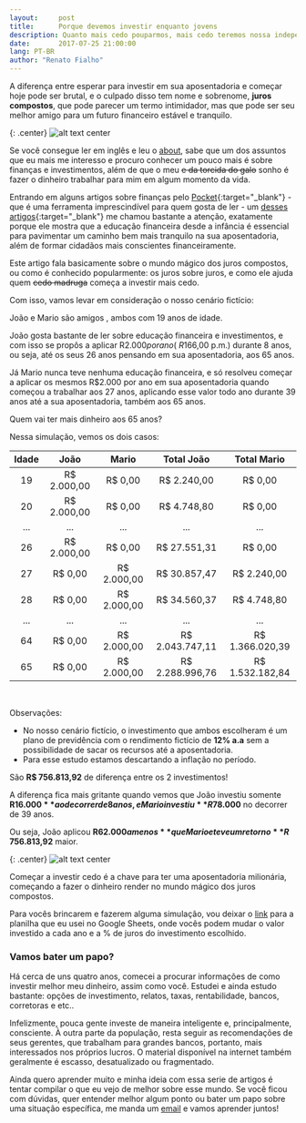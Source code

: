 ```yaml
---
layout:     post
title:      Porque devemos investir enquanto jovens
description: Quanto mais cedo pouparmos, mais cedo teremos nossa independência financeira e uma aposentadoria tranquila, mas como?
date:       2017-07-25 21:00:00
lang: PT-BR
author: "Renato Fialho"
---
```



A diferença entre esperar para investir em sua aposentadoria e começar hoje pode ser brutal, e o culpado disso tem nome e sobrenome, **juros compostos**, que pode parecer um termo intimidador, mas que pode ser seu melhor amigo para um futuro financeiro estável e tranquilo.

{: .center}
![alt text center](https://i1.wp.com/media.giphy.com/media/n59dQcO9yaaaY/giphy.gif?resize=350%2C200 "Tio Patinhas")

Se você consegue ler em inglês e leu o [about](/about), sabe que um dos assuntos que eu mais me interesso e procuro conhecer um pouco mais é sobre finanças e investimentos, além de que o meu ~~e da torcida do galo~~ sonho é fazer o dinheiro trabalhar para mim em algum momento da vida.

Entrando em alguns artigos sobre finanças pelo [Pocket](http://getpocket.com){:target="_blank"} - que é uma ferramenta imprescindível para quem gosta de ler - um [desses artigos](https://www.daveramsey.com/blog/how-teens-can-become-millionaires){:target="_blank"} me chamou bastante a atenção, exatamente porque ele mostra que a educação financeira desde a infância é essencial para pavimentar um caminho bem mais tranquilo na sua aposentadoria, além de formar cidadãos mais conscientes financeiramente.

Este artigo fala basicamente sobre o mundo mágico dos juros compostos, ou como é conhecido popularmente: os juros sobre juros, e como ele ajuda quem ~~cedo madruga~~ começa a investir mais cedo.

Com isso, vamos levar em consideração o nosso cenário fictício:

João e Mario são amigos , ambos com 19 anos de idade.

João gosta bastante de ler sobre educação financeira e investimentos, e com isso se propôs a aplicar R$2.000 por ano (~ R$166,00 p.m.) durante 8 anos, ou seja, até os seus 26 anos pensando em sua aposentadoria, aos 65 anos.

Já Mario nunca teve nenhuma educação financeira, e só resolveu começar a aplicar os mesmos R$2.000 por ano em sua aposentadoria quando começou a trabalhar aos 27 anos, aplicando esse valor todo ano durante 39 anos até a sua aposentadoria, também aos 65 anos.

Quem vai ter mais dinheiro aos 65 anos?


Nessa simulação, vemos os dois casos:

| Idade |     João    |    Mario    |    Total João   |   Total Mario   |
|:-----:|:-----------:|:-----------:|:---------------:|:---------------:|
|   19  | R$ 2.000,00 |   R$ 0,00   |   R$ 2.240,00   |     R$ 0,00     |
|   20  | R$ 2.000,00 |   R$ 0,00   |   R$ 4.748,80   |     R$ 0,00     |
|  ...  |     ...     |     ...     |       ...       |       ...       |
|   26  | R$ 2.000,00 |   R$ 0,00   |   R$ 27.551,31  |     R$ 0,00     |
|   27  |   R$ 0,00   | R$ 2.000,00 |   R$ 30.857,47  |   R$ 2.240,00   |
|   28  |   R$ 0,00   | R$ 2.000,00 |   R$ 34.560,37  |   R$ 4.748,80   |
|  ...  |     ...     |     ...     |       ...       |       ...       |
|   64  |   R$ 0,00   | R$ 2.000,00 | R$ 2.043.747,11 | R$ 1.366.020,39 |
|   65  |   R$ 0,00   | R$ 2.000,00 | R$ 2.288.996,76 | R$ 1.532.182,84 |

<br/>

Observações:

- No nosso cenário fictício, o investimento que ambos escolheram é um plano de previdência com o rendimento fictício de **12% a.a** sem a possibilidade de sacar os recursos até a aposentadoria.
- Para esse estudo estamos descartando a inflação no período.

São **R$ 756.813,92** de diferença entre os 2 investimentos!

A diferença fica mais gritante quando vemos que João investiu somente **R$16.000** ao decorrer de 8 anos, e Mario investiu **R$78.000** no decorrer de 39 anos.

Ou seja, João aplicou **R$62.000 a menos** que Mario e teve um retorno **R$ 756.813,92** maior.

{: .center}
![alt text center](https://media.giphy.com/media/h0MTqLyvgG0Ss/giphy.gif "Swag Rich")




Começar a investir cedo é a chave para ter uma aposentadoria milionária, começando a fazer o dinheiro render no mundo mágico dos juros compostos.

Para vocês brincarem e fazerem alguma simulação, vou deixar o [link](https://docs.google.com/spreadsheets/d/1R7gFu3uAe0YlbF0r22Dyntfe5QborbMam11UZrqqqaU/edit?usp=sharing) para a planilha que eu usei no Google Sheets, onde vocês podem mudar o valor investido a cada ano e a % de juros do investimento escolhido.


### Vamos bater um papo?

Há cerca de uns quatro anos, comecei a procurar informações de como investir melhor meu dinheiro, assim como você. Estudei e ainda estudo bastante: opções de investimento, relatos, taxas, rentabilidade, bancos, corretoras e etc..

Infelizmente, pouca gente investe de maneira inteligente e, principalmente, consciente. À outra parte da população, resta seguir as recomendações de seus gerentes, que trabalham para grandes bancos, portanto, mais interessados nos próprios lucros. O material disponível na internet também geralmente é escasso, desatualizado ou fragmentado.

Ainda quero aprender muito e minha ideia com essa serie de artigos é tentar compilar o que eu vejo de melhor sobre esse mundo. Se você ficou com dúvidas, quer entender melhor algum ponto ou bater um papo sobre uma situação específica, me manda um [email](/contact) e vamos aprender juntos!





